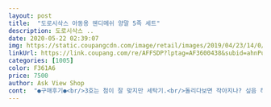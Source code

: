 ```yaml
---
layout: post 
title:  "도로시삭스 아동용 웬디메쉬 양말 5족 세트" 
description: 도로시삭스 ..
date: 2020-05-22 02:39:07 
img: https://static.coupangcdn.com/image/retail/images/2019/04/23/14/0/4c52de9e-5695-4351-8d55-8daaee286347.jpg 
linkUrl: https://link.coupang.com/re/AFFSDP?lptag=AF3600438&subid=ahnPublicAsk&pageKey=212858551&itemId=643051865&vendorItemId=4675851442&traceid=V0-113-38b0dc5933bff86b 
categories: [1005] 
color: F361A6 
price: 7500 
author: Ask View Shop 
cont:  "●구매후기●<br/>3호는 첨이 잘 맞지만 세탁기.<br/>돌리다보면 작아지나? 싶음 하지만 너무 맘에들고 애도 좋아하고 안벗겨짐!! 굿<br/>4호 좀 크지만 세탁기돌리면 줄어서 잘 맞아요.<br/><br/>건조기에 돌려서 사용하실거면 양말을 한 치수 큰 거 사서 아기한테 신기면 좋을 거 같습니다<br/>귀여워요 ^^운동화신길때 신기려고 구매<br/>너무이뻐서 받자마자 신겨봄 ㅋㅋ<br/>다른 후기 보니까 3호 사이즈 사서 건조기 돌려 가지고 양말이 줄었다고 하던데요 .<br/><br/>메시 양말이라서 일반 양말 보다 조금 더 시원한 느낌을 있고요 지금 17개월 아기 발 사이즈는 140 조금 넘는데요 2호 신니기 딱 맞습니다.<br/><br/>바닥 미끄럼 방지 처리가 되어 있어서 지금<br/>사진첨부해용 ㅎㅎ<br/>세탁후 건조기 돌렸는데 ,,약간줄어든듯하지만 다시 쭉쭉 늘어남 ㅎㅎ<br/>워낙 예뻐서 애가 좋아해요.<br/><br/>이거 3호 4호 다 잇어요.<br/><br/>이맘때 한참 뛰어다니기 좋아하고 걸어다니기 미숙한 아기들이 신어도 좋은 양말인 거 같습니다<br/>3호는 첨이 잘 맞지만 세탁기.<br/>돌리다보면 작아지나? 싶음 하지만 너무 맘에들고 애도 좋아하고 안벗겨짐!! 굿<br/>4호 좀 크지만 세탁기돌리면 줄어서 잘 맞아요.<br/><br/>건조기에 돌려서 사용하실거면 양말을 한 치수 큰 거 사서 아기한테 신기면 좋을 거 같습니다<br/>귀여워요 ^^운동화신길때 신기려고 구매<br/>너무이뻐서 받자마자 신겨봄 ㅋㅋ<br/>다른 후기 보니까 3호 사이즈 사서 건조기 돌려 가지고 양말이 줄었다고 하던데요 .<br/><br/>메시 양말이라서 일반 양말 보다 조금 더 시원한 느낌을 있고요 지금 17개월 아기 발 사이즈는 140 조금 넘는데요 2호 신니기 딱 맞습니다.<br/><br/>바닥 미끄럼 방지 처리가 되어 있어서 지금<br/>사진첨부해용 ㅎㅎ<br/>세탁후 건조기 돌렸는데 ,,약간줄어든듯하지만 다시 쭉쭉 늘어남 ㅎㅎ<br/>워낙 예뻐서 애가 좋아해요.<br/><br/>이거 3호 4호 다 잇어요.<br/><br/>이맘때 한참 뛰어다니기 좋아하고 걸어다니기 미숙한 아기들이 신어도 좋은 양말인 거 같습니다<br/>" 
---
```

